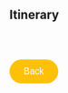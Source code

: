 ## Itinerary
<br> <br>

<a href="https://githerdone17.github.io/MyPerfectWedding/index" target="_blank">
    <button style="background-color: #FFC107; color: white; padding: 12px 25px; font-size: 16px; border: none; border-radius: 50px; cursor: pointer; margins: 5px 25px;">
        Back
    </button>
</a>

